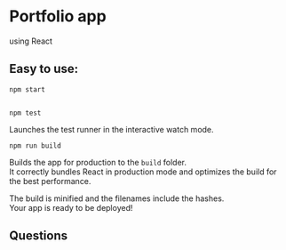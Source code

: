 # Portfolio app

using React 


## Easy to use:

```
npm start


npm test

```
Launches the test runner in the interactive watch mode.

```
npm run build

```
Builds the app for production to the `build` folder.\
It correctly bundles React in production mode and optimizes the build for the best performance.

The build is minified and the filenames include the hashes.\
Your app is ready to be deployed!

## Questions

